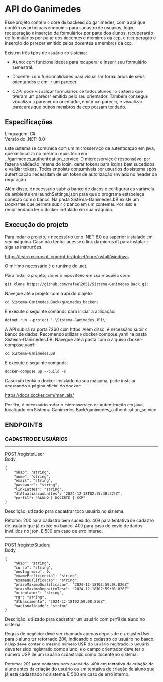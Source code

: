 # API do Ganimedes

Esse projeto contém o core do backend do ganimedes, com a api
que contém os principais endpoints para cadastro de usuários,
login, recuperação e inserção de formulários por parte
dos alunos, recuperação de formulários por parte dos docentes
e membros da ccp, e recuperação e inserção do parecer emitido
pelos docentes e membros da ccp.

Existem três tipos de usuário no sistema:

* Aluno: com funcionalidades para recuperar e inserir seu formulário
semestral.

* Docente: com funcionalidades para visualizar formulários de seus orientandos e emitir um parecer.

* CCP: pode visualizar formulários de todos alunos no sistema que tiveram um
parecer emitido pelo seu orientador. Também consegue visualizar o parecer
do orientador, emitir um parecer, e visualizar pareceres que outros membros
da ccp possam ter dado.

## Especificações

Linguagem: C# </br>
Versão do .NET: 8.0 </br>

Este sistema se comunica com um microsserviço de autenticação em java, que se localiza no mesmo repositório em ../ganimedes_authentication_service. O microsserviço é responsável por fazer a validação interna do login, gerar tokens para logins bem sucedidos, e validar tokens. Todos enpoints consumíveis por usuários do sistema após autenticação necessitam de um token de autorização enviado no header da requisição. </br>

Além disso, é necessário subir o banco de dados e configurar as variáveis de ambiente em launchSettings.json para que o programa estabeleça conexão com o banco. Na pasta Sistema-Ganimedes.DB existe um Dockerfile que permite subir o banco em um contêiner. Por isso é recomendado ter o docker instalado em sua máquina.

## Execução do projeto

Para rodar o projeto, é necessário ter o .NET 8.0 ou superior instalado em seu máquina. Caso não tenha, acesse o link da microsoft para instalar e siga as instruções:

https://learn.microsoft.com/pt-br/dotnet/core/install/windows

O mínimo necessário é o runtime do .net.

Para rodar o projeto, clone o repositório em sua máquina com:

    git clone https://github.com/rafael2051/Sistema-Ganimedes.Back.git

Navegue até o projeto com a api do projeto:

    cd Sistema-Ganimedes.Back/ganimedes_backend

E execute o seguinte comando para iniciar a aplicação:

    dotnet run --project '.\Sistema-Ganimedes.API\'

A API subirá na porta 7260 com https. Além disso, é necessário subir o banco de dados. Recomendo utilizar o docker-compose.yaml na pasta Sistema-Ganimedes.DB. Navegue até a pasta com o arquivo docker-compose.yaml:

    cd Sistema-Ganimedes.DB

E execute o seguinte comando:

    docker-compose up --build -d

Caso não tenha o docker instalado na sua máquina, pode instalar acessando a página oficial do docker:

https://docs.docker.com/manuals/

Por fim, é necessário rodar o microsserviço de autenticação em java, localizado em
Sistema-Ganimedes.Back/ganimedes_authentication_service.

## ENDPOINTS

### CADASTRO DE USUÁRIOS

___

POST /registerUser </br>
Body:

    {
        "nUsp": "string",
        "nome": "string",
        "email": "string",
        "password": "string",
        "linkLattes": "string",
        "dtAtualizacaoLattes": "2024-12-18T02:55:38.372Z",
        "perfil": "ALUNO | DOCENTE | CCP"
    }
Descrição: utlizado para cadastrar todo usuário no sistema. </br>

Retorno: 200 para cadastro bem sucedido. 409 para tentativa de cadastro de usuário que já existe no banco. 400 para caso de envio de dados inválidos no json. E 500 em caso de erro interno.
___

POST /registerStudent </br>
Body:

    {
        "nUsp": "string",
        "curso": "string",
        "anoIngresso": 0,
        "exameProficiencia": "string",
        "exameQualificacao": "string",
        "prazoMaximoQualificacao": "2024-12-18T02:59:08.826Z",
        "prazoMaximoDepositoTese": "2024-12-18T02:59:08.826Z",
        "orientador": "string",
        "rg": "string",
        "dtNascimento": "2024-12-18T02:59:08.826Z",
        "nacionalidade": "string"
    }
Descrição: utilizado para cadastrar um usuário com perfil de aluno no sistema. </br>

Regras de negócio: deve ser chamado apenas depois de o /registerUser para o aluno ter retornado 200, indicando o cadastro do usuário no banco. nUsp deve conter o mesmo número USP do usuário regitrado, o usuário deve ter sido registrado como aluno, e o campo orientador deve ter o número USP de um usuário cadastrado como docente no sistema. </br>

Retorno: 201 para cadastro bem sucedido. 409 em tentativa de criação de aluno antes da criação do usuário ou em tentativa de criação de aluno que já está cadastrado no sistema. E 500 em caso de erro interno.
